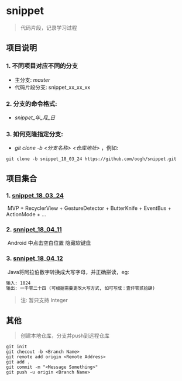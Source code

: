 # snippet

> 代码片段，记录学习过程



## 项目说明

### 1. 不同项目对应不同的分支

- 主分支:  *master*
- 代码片段分支: snippet_xx_xx_xx

### 2. 分支的命令格式: 

- *snippet\_年\_月\_日*

### 3. 如何克隆指定分支: 

- *git clone -b <分支名称> <仓库地址>* ，例如: 

```shell
git clone -b snippet_18_03_24 https://github.com/oogh/snippet.git
```



## 项目集合

### 1. [snippet_18_03_24](https://github.com/oogh/snippet/tree/snippet_18_03_24)

​	MVP + RecyclerView + GestureDetector + ButterKnife + EventBus + ActionMode + ...

### 2. [snnipet_18_04_11](https://github.com/oogh/snippet/tree/snnipet_18_04_11)

​	Android 中点击空白位置 隐藏软键盘

### 3. [snnipet_18_04_12](https://github.com/oogh/snippet/tree/snnipet_18_04_12)

​	Java将阿拉伯数字转换成大写字母，并正确拼读，eg:

```html
输入: 1024
输出: 一千零二十四 (可根据需要更改大写方式, 如可写成：壹仟零贰拾肆)
```

> 注: 暂只支持 Integer

## 其他

> 创建本地仓库，分支并push到远程仓库

```shell
git init
git checout -b <Branch Name>
git remote add origin <Remote Address>
git add .
git commit -m "<Message Something>"
git push -u origin <Branch Name>
```

